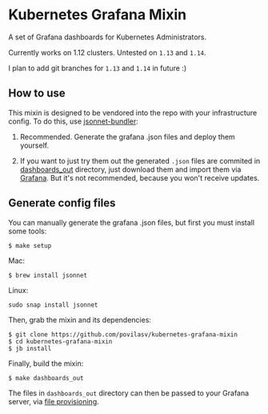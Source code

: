 # Kubernetes Grafana Mixin

A set of Grafana dashboards for Kubernetes Administrators.

Currently works on 1.12 clusters. Untested on `1.13` and `1.14`.

I plan to add git branches for `1.13` and `1.14` in future :)

## How to use

This mixin is designed to be vendored into the repo with your infrastructure config.
To do this, use [jsonnet-bundler](https://github.com/jsonnet-bundler/jsonnet-bundler):

1) Recommended. Generate the grafana .json files and deploy them yourself.

2) If you want to just try them out the generated `.json` files are commited in [dashboards_out](https://github.com/povilasv/kubernetes-grafana-mixin/tree/master/dashboards_out) directory, just download them and import them via [Grafana](https://grafana.com/docs/reference/export_import/#importing-a-dashboard). But it's not recommended, because you won't receive updates.

## Generate config files

You can manually generate the grafana .json files, but first you must install some tools:

```
$ make setup
```

Mac: 
```
$ brew install jsonnet
```

Linux:
```
sudo snap install jsonnet
```

Then, grab the mixin and its dependencies:

```
$ git clone https://github.com/povilasv/kubernetes-grafana-mixin
$ cd kubernetes-grafana-mixin
$ jb install
```

Finally, build the mixin:

```
$ make dashboards_out
```

The files in `dashboards_out` directory can then be passed to your Grafana server, via [file provisioning](https://grafana.com/docs/administration/provisioning/#dashboards).
